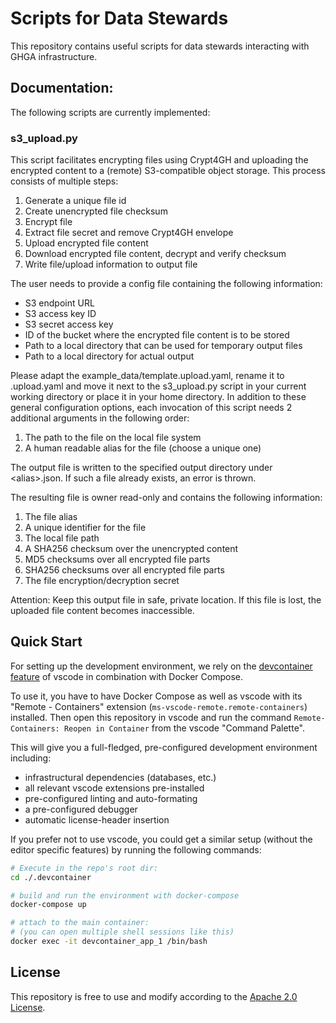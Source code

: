# Scripts for Data Stewards

This repository contains useful scripts for data stewards interacting with GHGA infrastructure.
## Documentation:

The following scripts are currently implemented:
### s3_upload.py

This script facilitates encrypting files using Crypt4GH and uploading the encrypted content to a (remote) S3-compatible object storage.
This process consists of multiple steps:
1. Generate a unique file id
2. Create unencrypted file checksum
3. Encrypt file
4. Extract file secret and remove Crypt4GH envelope
5. Upload encrypted file content
6. Download encrypted file content, decrypt and verify checksum
7. Write file/upload information to output file

The user needs to provide a config file containing the following information:
- S3 endpoint URL
- S3 access key ID
- S3 secret access key
- ID of the bucket where the encrypted file content is to be stored
- Path to a local directory that can be used for temporary output files
- Path to a local directory for actual output

Please adapt the example_data/template.upload.yaml, rename it to .upload.yaml and move it next to the s3_upload.py script in your current working directory or place it in your home directory.
In addition to these general configuration options, each invocation of this script needs 2 additional arguments in the following order:
1. The path to the file on the local file system
2. A human readable alias for the file (choose a unique one)

The output file is written to the specified output directory under \<alias\>.json.
If such a file already exists, an error is thrown.

The resulting file is owner read-only and contains the following information:
1. The file alias
2. A unique identifier for the file
3. The local file path
4. A SHA256 checksum over the unencrypted content
5. MD5 checksums over all encrypted file parts
6. SHA256 checksums over all encrypted file parts
7. The file encryption/decryption secret

Attention: Keep this output file in safe, private location.
If this file is lost, the uploaded file content becomes inaccessible.

## Quick Start
For setting up the development environment, we rely on the
[devcontainer feature](https://code.visualstudio.com/docs/remote/containers) of vscode
in combination with Docker Compose.

To use it, you have to have Docker Compose as well as vscode with its "Remote - Containers" extension (`ms-vscode-remote.remote-containers`) installed.
Then open this repository in vscode and run the command
`Remote-Containers: Reopen in Container` from the vscode "Command Palette".

This will give you a full-fledged, pre-configured development environment including:
- infrastructural dependencies (databases, etc.)
- all relevant vscode extensions pre-installed
- pre-configured linting and auto-formating
- a pre-configured debugger
- automatic license-header insertion

If you prefer not to use vscode, you could get a similar setup (without the editor specific features)
by running the following commands:
``` bash
# Execute in the repo's root dir:
cd ./.devcontainer

# build and run the environment with docker-compose
docker-compose up

# attach to the main container:
# (you can open multiple shell sessions like this)
docker exec -it devcontainer_app_1 /bin/bash
```

## License
This repository is free to use and modify according to the [Apache 2.0 License](./LICENSE).

